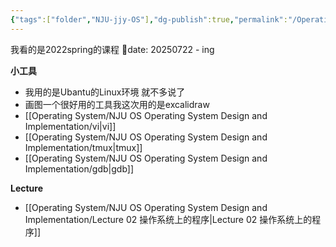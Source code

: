 ```yaml
---
{"tags":["folder","NJU-jjy-OS"],"dg-publish":true,"permalink":"/Operating System/NJU OS Operating System Design and Implementation/NJU OS Operating System Design and Implementation/","dgPassFrontmatter":true,"noteIcon":"","created":"2025-02-08T15:22:57.470+08:00","updated":"2025-07-23T17:17:02.019+08:00"}
---
```


我看的是2022spring的课程
📅date: 20250722 - ing

**小工具**
- 我用的是Ubantu的Linux环境 就不多说了
- 画图一个很好用的工具我这次用的是excalidraw
- [[Operating System/NJU OS Operating System Design and Implementation/vi\|vi]]
- [[Operating System/NJU OS Operating System Design and Implementation/tmux\|tmux]]
- [[Operating System/NJU OS Operating System Design and Implementation/gdb\|gdb]]

**Lecture**
- [[Operating System/NJU OS Operating System Design and Implementation/Lecture 02 操作系统上的程序\|Lecture 02 操作系统上的程序]]




